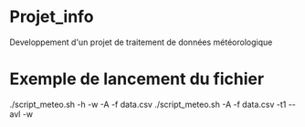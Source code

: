 # Projet_info
Developpement d'un projet de traitement de données météorologique

# Exemple de lancement du fichier
./script_meteo.sh -h -w -A -f data.csv 
./script_meteo.sh -A -f data.csv -t1 --avl -w


